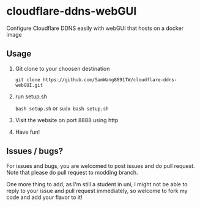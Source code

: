 # cloudflare-ddns-webGUI

Configure Cloudflare DDNS easily with webGUI that hosts on a docker image

## Usage

1. Git clone to your choosen destination

   `git clone https://github.com/SamWang8891TW/cloudflare-ddns-webGUI.git`
2. run setup.sh

   `bash setup.sh` or `sudo bash setup.sh`
3. Visit the website on port 8888 using http
4. Have fun!

## Issues / bugs?

For issues and bugs, you are welcomed to post issues and do pull request. Note that please do pull request to modding branch. 

One more thing to add, as I'm still a student in uni, I might not be able to reply to your issue and pull request immediately, so welcome to fork my code and add your flavor to it!
